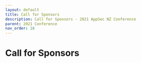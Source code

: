 ```yaml
---
layout: default
title: Call for Sponsors
description: Call for Sponsors - 2021 AppSec NZ Conference
parent: 2021 Conference
nav_order: 18
---
```


# Call for Sponsors
